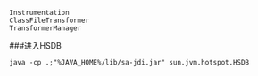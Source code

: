 ```
Instrumentation
ClassFileTransformer
TransformerManager
```

###进入HSDB

`java -cp .;"%JAVA_HOME%/lib/sa-jdi.jar" sun.jvm.hotspot.HSDB`

